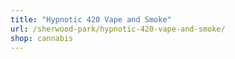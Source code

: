 ```yaml
---
title: "Hypnotic 420 Vape and Smoke"
url: /sherwood-park/hypnotic-420-vape-and-smoke/
shop: cannabis
---
```

